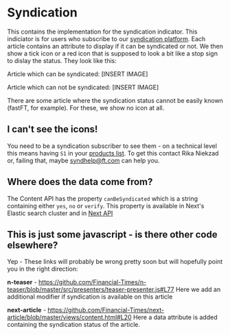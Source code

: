 # Syndication

This contains the implementation for the syndication indicator.  This indiciator is for users who subscribe to our [syndication platform](http://ftsyndication.com/).  Each article contains an attribute to display if it can be syndicated or not.  We then show a tick icon or a red icon that is supposed to look a bit like a stop sign to dislay the status.  They look like this:

Article which can be syndicated:
[INSERT IMAGE]

Article which can not be syndicated:
[INSERT IMAGE]

There are some article where the syndication status cannot be easily known (fastFT, for example).  For these, we show no icon at all.

## I can't see the icons!

You need to be a syndication subscriber to see them - on a technical level this means having `S1` in your [products list](https://session-next.ft.com/products).  To get this contact Rika Niekzad or, failing that, maybe syndhelp@ft.com can help you.

## Where does the data come from?
The Content API has the property `canBeSyndicated` which is a string containing either `yes`, `no` or `verify`.  This property is available in Next's Elastic search cluster and in [Next API](https://github.com/Financial-Times/next-api)

## This is just some javascript - is there other code elsewhere?
Yep - These links will probably be wrong pretty soon but will hopefully point you in the right direction:

**n-teaser** - https://github.com/Financial-Times/n-teaser/blob/master/src/presenters/teaser-presenter.js#L77
Here we add an additional modifier if syndication is available on this article

**next-article** - https://github.com/Financial-Times/next-article/blob/master/views/content.html#L20
Here a data attribute is added containing the syndication status of the article.
